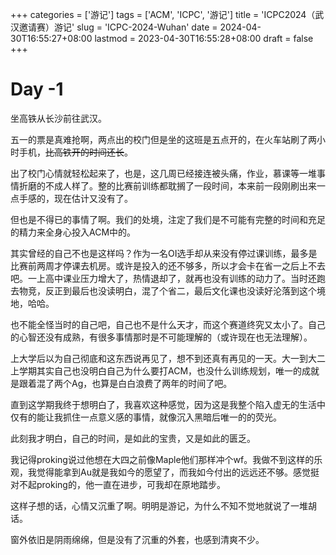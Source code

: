 ﻿+++
categories = ['游记']
tags = ['ACM', 'ICPC', '游记']
title = 'ICPC2024（武汉邀请赛）游记'
slug = 'ICPC-2024-Wuhan'
date = 2024-04-30T16:55:27+08:00
lastmod = 2023-04-30T16:55:28+08:00
draft = false
+++

# Day -1

坐高铁从长沙前往武汉。

五一的票是真难抢啊，两点出的校门但是坐的这班是五点开的，在火车站刷了两小时手机，~~比高铁开的时间还长~~。

出了校门心情就轻松起来了，也是，这几周已经接连被头痛，作业，慕课等一堆事情折磨的不成人样了。整的比赛前训练都耽搁了一段时间，本来前一段刚刷出来一点手感的，现在估计又没有了。

但也是不得已的事情了啊。我们的处境，注定了我们是不可能有完整的时间和充足的精力来全身心投入ACM中的。

其实曾经的自己不也是这样吗？作为一名OI选手却从来没有停过课训练，最多是比赛前两周才停课去机房。或许是投入的还不够多，所以才会卡在省一之后上不去吧。一上高中课业压力增大了，热情退却了，就再也没有训练的动力了。当时还跑去物竞，反正到最后也没读明白，混了个省二，最后文化课也没读好沦落到这个境地，哈哈。

也不能全怪当时的自己吧，自己也不是什么天才，而这个赛道终究又太小了。自己的心智还没有成熟，有很多事情那时是不可能理解的（或许现在也无法理解）。

上大学后以为自己彻底和这东西说再见了，想不到还真有再见的一天。大一到大二上学期其实自己也没明白自己为什么要打ACM，也没什么训练规划，唯一的成就是跟着混了两个Ag，也算是白白浪费了两年的时间了吧。

直到这学期我终于想明白了，我喜欢这种感觉，因为这是我整个陷入虚无的生活中仅有的能让我抓住一点意义感的事情，就像沉入黑暗后唯一的的荧光。

此刻我才明白，自己的时间，是如此的宝贵，又是如此的匮乏。

我记得proking说过他想在大四之前像Maple他们那样冲个wf。我做不到这样的乐观，我觉得能拿到Au就是我如今的愿望了，而我如今付出的远远还不够。感觉挺对不起proking的，他一直在进步，可我却在原地踏步。

这样子想的话，心情又沉重了啊。明明是游记，为什么不知不觉地就说了一堆胡话。

窗外依旧是阴雨绵绵，但是没有了沉重的外套，也感到清爽不少。




